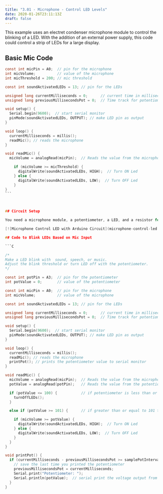 ```yaml
---
title: "3.01 - Microphone - Control LED Levels"
date: 2020-01-26T23:11:13Z
draft: false
---
```


This example uses an electret condenser microphone module to control the blinking of a LED. With the addition of an external power supply, this code could control a strip of LEDs for a large display.

## Basic Mic Code

````C
const int micPin = A0;  // pin for the microphone
int micVolume;          // value of the microphone
int micThreshold = 200; // mic threshold

const int soundActivatedLEDs = 13; // pin for the LEDs

unsigned long currentMilliseconds = 0;      // current time in milliseconds
unsigned long previousMillisecondsPot = 0;  // Time track for potentiometer

void setup() {
  Serial.begin(9600);  // start serial monitor
  pinMode(soundActivatedLEDs, OUTPUT); // make LED pin as output
}

void loop() {
  currentMilliseconds = millis();
  readMic(); // reads the microphone
}

void readMic() {
  micVolume = analogRead(micPin);  // Reads the value from the microphone

    if (micVolume >= micThreshold) {
      digitalWrite(soundActivatedLEDs, HIGH);  // Turn ON Led
    } else {
      digitalWrite(soundActivatedLEDs, LOW);  // Turn OFF Led
    }
}
```



## Circuit Setup

You need a microphone module, a potentiometer, a LED, and a resistor for the LED. The potentiometer middle pin is hooked up to A0, the microphone is hooked up to A3 and the LED is hooked up to 12.

[![Microphone Control LED with Arduino Circuit](microphone-control-led.jpg)](microphone-control-led.jpg)

## Code to Blink LEDs Based on Mic Input

```C

/*
Make a LED blink with  sound, speech, or music.
Adjust the blink threshold or turn LED off with the potentiometer.
*/

const int potPin = A3;  // pin for the potentiometer
int potValue = 0;       // value of the potentiometer

const int micPin = A0;  // pin for the microphone
int micVolume;          // value of the microphone

const int soundActivatedLEDs = 13; // pin for the LEDs

unsigned long currentMilliseconds = 0;      // current time in milliseconds
unsigned long previousMillisecondsPot = 0;  // Time track for potentiometer

void setup() {
  Serial.begin(9600);  // start serial monitor
  pinMode(soundActivatedLEDs, OUTPUT); // make LED pin as output
}

void loop() {
  currentMilliseconds = millis();
  readMic(); // reads the microphone
  printPot(); // prints the potentiometer value to serial monitor
}

void readMic() {
  micVolume = analogRead(micPin);  // Reads the value from the microphone
  potValue = analogRead(potPin);   // Reads the value from the potentiometer

  if (potValue <= 100) {           // if potentiometer is less than or equal to 100 turn off LEDs
    turnOffLEDs();
  }

  else if (potValue >= 101) {      // if greater than or equal to 101 then the mic controls the LEDs

    if (micVolume >= potValue) {
      digitalWrite(soundActivatedLEDs, HIGH);  // Turn ON Led
    } else {
      digitalWrite(soundActivatedLEDs, LOW);  // Turn OFF Led
    }
  }
}

void printPot() {
  if (currentMilliseconds - previousMillisecondsPot >= samplePotInterval) {
    // save the last time you printed the potentiometer
    previousMillisecondsPot = currentMilliseconds;
    Serial.print("Potentiometer: ");
    Serial.println(potValue);  // serial print the voltage output from the analog read of the potentiometer pin
  }
}

````
